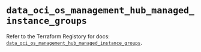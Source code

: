 # `data_oci_os_management_hub_managed_instance_groups`

Refer to the Terraform Registory for docs: [`data_oci_os_management_hub_managed_instance_groups`](https://registry.terraform.io/providers/oracle/oci/6.18.0/docs/data-sources/os_management_hub_managed_instance_groups).
